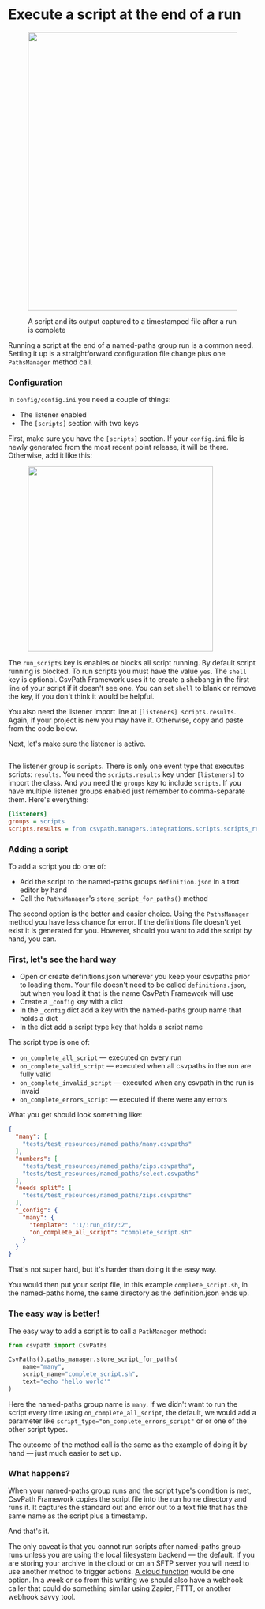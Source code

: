 # Execute a script at the end of a run

<figure><img src="../../.gitbook/assets/Screenshot 2025-03-31 at 6.51.04 PM.png" alt="" width="563"><figcaption><p>A script and its output captured to a timestamped file after a run is complete</p></figcaption></figure>

Running a script at the end of a named-paths group run is a common need. Setting it up is a straightforward configuration file change plus one `PathsManager` method call.

### Configuration

In `config/config.ini` you need a couple of things:&#x20;

* The listener enabled
* The `[scripts]` section with two keys

First, make sure you have the `[scripts]` section. If your `config.ini` file is newly generated from the most recent point release, it will be there. Otherwise, add it like this:

<figure><img src="../../.gitbook/assets/Screenshot 2025-03-31 at 6.54.42 PM.png" alt="" width="375"><figcaption></figcaption></figure>

The `run_scripts` key is enables or blocks all script running. By default script running is blocked. To run scripts you must have the value `yes`. The `shell` key is optional. CsvPath Framework uses it to create a shebang in the first line of your script if it doesn't see one. You can set `shell` to blank or remove the key, if you don't think it would be helpful.

You also need the listener import line at `[listeners] scripts.results`. Again, if your project is new you may have it. Otherwise, copy and paste from the code below.

Next, let's make sure the listener is active.&#x20;

<figure><img src="../../.gitbook/assets/Screenshot 2025-03-31 at 6.59.56 PM.png" alt=""><figcaption></figcaption></figure>

The listener group is `scripts`. There is only one event type that executes scripts: `results`. You need the `scripts.results` key under `[listeners]` to import the class. And you need the `groups` key to include `scripts`. If you have multiple listener groups enabled just remember to comma-separate them.  Here's everything:&#x20;

```ini
[listeners]
groups = scripts
scripts.results = from csvpath.managers.integrations.scripts.scripts_results_listener import ScriptsResultsListener
```

### Adding a script

To add a script you do one of:&#x20;

* Add the script to the named-paths groups `definition.json` in a text editor by hand
* Call the `PathsManager`'s `store_script_for_paths()` method

The second option is the better and easier choice. Using the `PathsManager` method you have less chance for error. If the definitions file doesn't yet exist it is generated for you. However, should you want to add the script by hand, you can.

### First, let's see the hard way&#x20;

* Open or create definitions.json wherever you keep your csvpaths prior to loading them. Your file doesn't need to be called `definitions.json`, but when you load it that is the name CsvPath Framework will use
* Create a `_config` key with a dict
* In the `_config` dict add a key with the named-paths group name that holds a dict
* In the dict add a script type key that holds a script name

The script type is one of:&#x20;

* `on_complete_all_script` — executed on every run
* `on_complete_valid_script` — executed when all csvpaths in the run are fully valid
* `on_complete_invalid_script` — executed when any csvpath in the run is invaid
* `on_complete_errors_script` — executed if there were any errors

What you get should look something like:&#x20;

```json
{
  "many": [
    "tests/test_resources/named_paths/many.csvpaths"
  ],
  "numbers": [
    "tests/test_resources/named_paths/zips.csvpaths",
    "tests/test_resources/named_paths/select.csvpaths"
  ],
  "needs split": [
    "tests/test_resources/named_paths/zips.csvpaths"
  ],
  "_config": {
    "many": {
      "template": ":1/:run_dir/:2",
      "on_complete_all_script": "complete_script.sh"
    }
  }
}
```

That's not super hard, but it's harder than doing it the easy way.&#x20;

You would then put your script file, in this example `complete_script.sh`, in the named-paths home, the same directory as the definition.json ends up.

### The easy way is better!

The easy way to add a script is to call a `PathManager` method:&#x20;

```python
from csvpath import CsvPaths

CsvPaths().paths_manager.store_script_for_paths(
    name="many", 
    script_name="complete_script.sh", 
    text="echo 'hello world'"
)
```

Here the named-paths group name is `many`. If we didn't want to run the script every time using `on_complete_all_script`, the default, we would add a parameter like `script_type="on_complete_errors_script"` or or one of the other script types.&#x20;

The outcome of the method call is the same as the example of doing it by hand — just much easier to set up.

### What happens?

When your named-paths group runs and the script type's condition is met, CsvPath Framework copies the script file into the run home directory and runs it. It captures the standard out and error out to a text file that has the same name as the script plus a timestamp.

And that's it.&#x20;

The only caveat is that you cannot run scripts after named-paths group runs unless you are using the local filesystem backend — the default. If you are storing your archive in the cloud or on an SFTP server you will need to use another method to trigger actions. [A cloud function](csvpath-in-aws-lambda.md) would be one option. In a week or so from this writing we should also have a webhook caller that could do something similar using Zapier, FTTT, or another webhook savvy tool.

